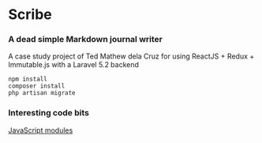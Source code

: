 # Scribe

### A dead simple Markdown journal writer

A case study project of Ted Mathew dela Cruz for using ReactJS + Redux + Immutable.js with a Laravel 5.2 backend

    npm install
    composer install
    php artisan migrate 
    
### Interesting code bits

[JavaScript modules](https://github.com/tedmdelacruz/scribe/tree/master/resources/assets/js)